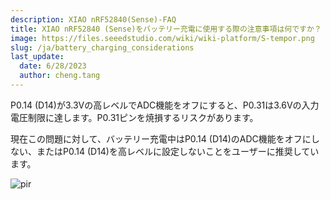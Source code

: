 ```yaml
---
description: XIAO nRF52840(Sense)-FAQ
title: XIAO nRF52840 (Sense)をバッテリー充電に使用する際の注意事項は何ですか？
image: https://files.seeedstudio.com/wiki/wiki-platform/S-tempor.png
slug: /ja/battery_charging_considerations
last_update:
  date: 6/28/2023
  author: cheng.tang
---
```


<!-- ### Q3: What are the considerations when using XIAO nRF52840 (Sense) for battery charging? -->

P0.14 (D14)が3.3Vの高レベルでADC機能をオフにすると、P0.31は3.6Vの入力電圧制限に達します。P0.31ピンを焼損するリスクがあります。

現在この問題に対して、バッテリー充電中はP0.14 (D14)のADC機能をオフにしない、またはP0.14 (D14)を高レベルに設定しないことをユーザーに推奨しています。

<p style={{textAlign: 'center'}}><img src="https://files.seeedstudio.com/wiki/XIAO-BLE/14.png" alt="pir" width={800} height="auto" /></p>
